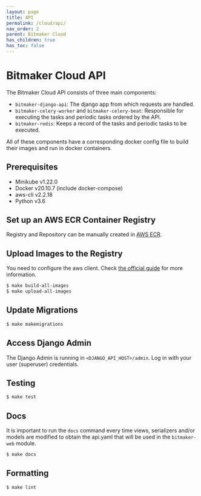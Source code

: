 ```yaml
---
layout: page
title: API
permalink: /cloud/api/
nav_order: 2
parent: Bitmaker Cloud
has_children: true
has_toc: false
---
```


# Bitmaker Cloud API

The Bitmaker Cloud API consists of three main components:

- `bitmaker-django-api`: The django app from which requests are handled.
- `bitmaker-celery-worker` and `bitmaker-celery-beat`: Responsible for executing the tasks and periodic tasks ordered by the API.
- `bitmaker-redis`: Keeps a record of the tasks and periodic tasks to be executed.

All of these components have a corresponding docker config file to build their images
and run in docker containers.

## Prerequisites
- Minikube v1.22.0
- Docker v20.10.7 (include docker-compose)
- aws-cli v2.2.18
- Python v3.6

## Set up an AWS ECR Container Registry

Registry and Repository can be manually created in [AWS ECR](https://aws.amazon.com/ecr/).

## Upload Images to the Registry

You need to configure the aws client. Check [the official guide](https://docs.aws.amazon.com/cli/latest/userguide/cli-configure-quickstart.html) for more information.

```bash
$ make build-all-images
$ make upload-all-images
```

## Update Migrations

```sh
$ make makemigrations
```

## Access Django Admin

The Django Admin is running in `<DJANGO_API_HOST>/admin`.
Log in with your user (superuser) credentials.

## Testing

```sh
$ make test
```

## Docs

It is important to run the `docs` command every time views, serializers and/or models
are modified to obtain the api.yaml that will be used in the `bitmaker-web` module.

```sh
$ make docs
```

## Formatting

```sh
$ make lint
```
